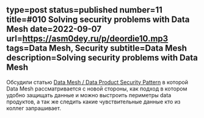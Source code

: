 type=post
status=published
number=11
title=#010 Solving security problems with Data Mesh
date=2022-09-07
url=https://asm0dey.ru/p/deordie10.mp3
tags=Data Mesh, Security
subtitle=Data Mesh
description=Solving security problems with Data Mesh
---

Обсудили статью [Data Mesh / Data Product Security Pattern](https://towardsdatascience.com/data-mesh-data-product-security-pattern-c5b93a27e82e) в которой Data Mesh рассматривается с новой стороны, как подход в котором удобно защищать данные и можно выстроить периметры data продуктов, а так же следить какие чувствительные данные кто из коллег запрашивает.
